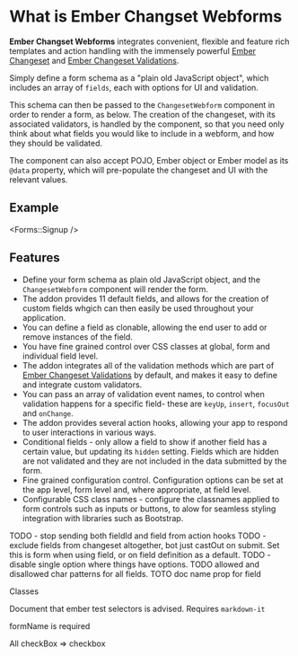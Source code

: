 # What is Ember Changset Webforms

**Ember Changset Webforms** integrates convenient, flexible and feature rich templates and action handling with the immensely powerful [Ember Changeset](https://github.com/poteto/ember-changeset) and [Ember Changeset Validations](https://github.com/poteto/ember-changeset-validations).

Simply define a form schema as a "plain old JavaScript object", which includes an array of `fields`, each with options for UI and validation.

This schema can then be passed to the `ChangesetWebform` component in order to render a form, as below. The creation of the changeset, with its associated validators, is handled by the component, so that you need only think about what fields you would like to include in a webform, and how they should be validated.

The component can also accept POJO, Ember object or Ember model as its `@data` property, which will pre-populate the changeset and UI with the relevant values.

## Example

<Forms::Signup />

## Features

* Define your form schema as plain old JavaScript object, and the `ChangesetWebform` component will render the form.
* The addon provides 11 default fields, and allows for the creation of custom fields whgich can then easily be used throughout your application.
* You can define a field as clonable, allowing the end user to add or remove instances of the field.
* You have fine grained control over CSS classes at global, form and individual field level.
* The addon integrates all of the validation methods which are part of [Ember Changeset Validations](https://github.com/poteto/ember-changeset-validations) by default, and makes it easy to define and integrate custom validators.
* You can pass an array of validation event names, to control when validation happens for a specific field- these are `keyUp`, `insert`, `focusOut` and `onChange`.
* The addon provides several action hooks, allowing your app to respond to user interactions in various ways.
* Conditional fields - only allow a field to show if another field has a certain value, but updating its `hidden` setting. Fields which are hidden are not validated and they are not included in the data submitted by the form.
* Fine grained configuration control. Configuration options can be set at the app level, form level and, where appropriate, at field level. 
* Configurable CSS class names - configure the classnames applied to form controls such as inputs or buttons, to alow for seamless styling integration with libraries such as Bootstrap.

TODO - stop sending both fieldId and field from action hooks
TODO - exclude fields from changeset altogether, bot just castOut on submit. Set this is form when using field, or on field definition as a default.
TODO - disable single option where things have options.
TODO allowed and disallowed char patterns for all fields.
TOTO doc name prop for field

Classes

Document that ember test selectors is advised.
Requires `markdown-it`

formName is required

All checkBox => checkbox